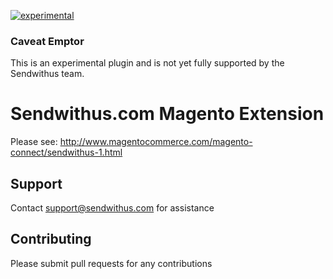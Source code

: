 [![experimental](http://badges.github.io/stability-badges/dist/experimental.svg)](http://github.com/badges/stability-badges)

### Caveat Emptor

This is an experimental plugin and is not yet fully supported by the Sendwithus team.

# Sendwithus.com Magento Extension

Please see: http://www.magentocommerce.com/magento-connect/sendwithus-1.html

## Support

Contact support@sendwithus.com for assistance

## Contributing

Please submit pull requests for any contributions
